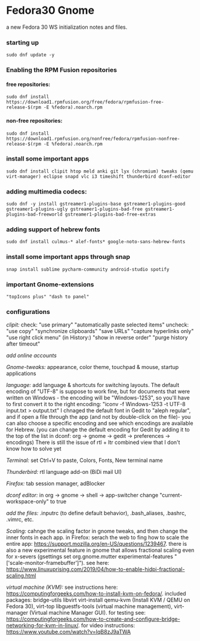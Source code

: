 # Fedora30 Gnome
a new Fedora 30 WS initialization notes and files.

### starting up
	sudo dnf update -y

### Enabling the RPM Fusion repositories
#### free repositories:
	sudo dnf install https://download1.rpmfusion.org/free/fedora/rpmfusion-free-release-$(rpm -E %fedora).noarch.rpm

#### non-free repositories:
	sudo dnf install https://download1.rpmfusion.org/nonfree/fedora/rpmfusion-nonfree-release-$(rpm -E %fedora).noarch.rpm

### install some important apps
	sudo dnf install clipit htop meld anki git lyx (chromium) tweaks (qemu virt-manager) eclipse snapd vlc i3 timeshift thunderbird dconf-editor
	

### adding multimedia codecs:
	sudo dnf -y install gstreamer1-plugins-base gstreamer1-plugins-good gstreamer1-plugins-ugly gstreamer1-plugins-bad-free gstreamer1-plugins-bad-freeworld gstreamer1-plugins-bad-free-extras

### adding support of hebrew fonts
	sudo dnf install culmus-* alef-fonts* google-noto-sans-hebrew-fonts

### install some important apps through snap
	snap install sublime pycharm-community android-studio spotify

### important Gnome-extensions
	"topIcons plus" "dash to panel"

### configurations
*clipit:*
	check: "use primary" "automatically paste selected items"
	uncheck: "use copy" "synchronize clipboards" "save URLs" "capture hyperlinks only" "use right click menu"
		(in History:) "show in reverse order" "purge history after timeout"

*add online accounts*

*Gnome-tweaks:*
	appearance, color theme, touchpad & mouse, startup applications	

*language:*
	add language & shortcuts for switching layouts.
	The default encoding of "UTF-8" is suppose to work fine, but for documents that were written on Windows - the encoding will be "Windows-1253", so you'll have to first convert it to the right encoding: "iconv -f Windows-1253 -t UTF-8 input.txt > output.txt"
	I chnaged the default font in Gedit to "aleph regular", and if open a file through the app (and not by double-click on the file)- you can also choose a specific encoding and see which encodings are available for Hebrew. (you can change the default encoding for Gedit by adding it to the top of the list in dconf: org -> gnome -> gedit -> preferences -> encodings)
	There is still the issue of rtl + ltr combined view that I don't know how to solve yet

*Terminal:* set Ctrl+V to paste, Colors, Fonts, New terminal name

*Thunderbird:* rtl language add-on (BiDi mail UI)

*Firefox:* tab session manager, adBlocker

*dconf editor:* in org -> gnome -> shell -> app-switcher change "current-workspace-only" to true

*add the files:* .inputrc (to define default behavior), .bash_aliases, .bashrc, .vimrc, etc.

*Scaling:* cahnge the scaling factor in gnome tweaks, and then change the inner fonts in each app.
	in Firefox: serach the web to fing how to scale the entire app: https://support.mozilla.org/en-US/questions/1239467.
	there is also a new experimental feature in gnome that allows fractional scaling even for x-severs (gsettings set org.gnome.mutter experimental-features "['scale-monitor-framebuffer']"). see here: https://www.linuxuprising.com/2019/04/how-to-enable-hidpi-fractional-scaling.html

*virtual machine (KVM):* see instructions here: https://computingforgeeks.com/how-to-install-kvm-on-fedora/.
	included packages: bridge-utils libvirt virt-install qemu-kvm (Install KVM / QEMU on Fedora 30), virt-top libguestfs-tools (virtual machine management), virt-manager (Virtual machine Manager GUI).
	for testing see: https://computingforgeeks.com/how-to-create-and-configure-bridge-networking-for-kvm-in-linux/.
	for video instructions: https://www.youtube.com/watch?v=IqB8zJ9aTWA
